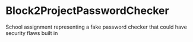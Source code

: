 # Block2ProjectPasswordChecker
School assignment representing a fake password checker that could have security flaws built in
